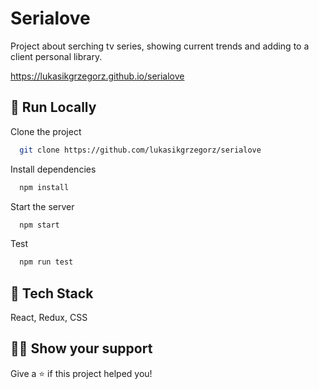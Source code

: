 #  Serialove

Project about serching tv series, showing current trends and adding
to a client personal library.

https://lukasikgrzegorz.github.io/serialove


## 🚀 Run Locally

Clone the project

```bash
  git clone https://github.com/lukasikgrzegorz/serialove
```

Install dependencies

```bash
  npm install
```

Start the server

```bash
  npm start
```

Test

```bash
  npm run test
```

## 📝 Tech Stack

React, Redux, CSS


## 👨‍🚀 Show your support
Give a ⭐️ if this project helped you!


